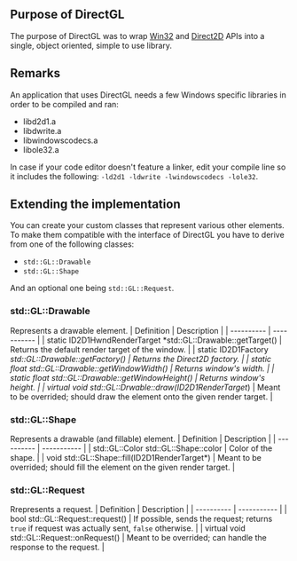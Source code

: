 ## Purpose of DirectGL
The purpose of DirectGL was to wrap [Win32](https://learn.microsoft.com/en-us/windows/win32/) and [Direct2D](https://learn.microsoft.com/en-us/windows/win32/direct2d/direct2d-portal) APIs into a single, object oriented, simple to use library.

## Remarks
An application that uses DirectGL needs a few Windows specific libraries in order to be compiled and ran:
  - libd2d1.a
  - libdwrite.a
  - libwindowscodecs.a
  - libole32.a

In case if your code editor doesn't feature a linker, edit your compile line so it includes the following: `-ld2d1 -ldwrite -lwindowscodecs -lole32`.

## Extending the implementation
You can create your custom classes that represent various other elements. To make them compatible with the interface of DirectGL you have to derive from one of the following classes:
  - `std::GL::Drawable`
  - `std::GL::Shape`

And an optional one being `std::GL::Request`.

### std::GL::Drawable
Represents a drawable element.
| Definition | Description |
| ---------- | ----------- |
| static ID2D1HwndRenderTarget *std::GL::Drawable::getTarget() | Returns the default render target of the window. |
| static ID2D1Factory *std::GL::Drawable::getFactory() | Returns the Direct2D factory. |
| static float std::GL::Drawable::getWindowWidth() | Returns window's width. |
| static float std::GL::Drawable::getWindowHeight() | Returns window's height. |
| virtual void std::GL::Drwable::draw(ID2D1RenderTarget*) | Meant to be overrided; should draw the element onto the given render target. |

### std::GL::Shape
Represents a drawable (and fillable) element.
| Definition | Description |
| ---------- | ----------- |
| std::GL::Color std::GL::Shape::color | Color of the shape. |
| void std::GL::Shape::fill(ID2D1RenderTarget*) | Meant to be overrided; should fill the element on the given render target. |

### std::GL::Request
Rrepresents a request.
| Definition | Description |
| ---------- | ----------- |
| bool std::GL::Request::request() | If possible, sends the request; returns `true` if request was actually sent, `false` otherwise. |
| virtual void std::GL::Request::onRequest() | Meant to be overrided; can handle the response to the request. |
